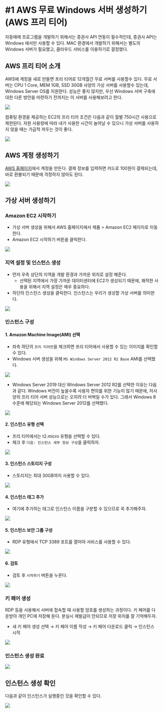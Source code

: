 # #1 AWS 무료 Windows 서버 생성하기 (AWS 프리 티어)

자동매매 프로그램을 개발하기 위해서는 증권사 API 연동이 필수적인데, 증권사 API는 Windows 에서만 사용할 수 있다. MAC 환경에서 개발하기 위해서는 별도의 Windows 서버가 필요했고, 클라우드 서비스를 이용하기로 결정했다.

## AWS 프리 티어 소개

AWS에 계정을 새로 만들면 프리 티어로 12개월간 무료 서버를 사용할수 있다. 무료 서버는 CPU 1 Core, MEM 1GB, SSD 30GB 사양의 가상 서버를 사용할수 있는데, Windows Server OS를 지원한다. 성능은 좋지 않지만, 우선 Windows 서버 구축에 대한 다른 방안을 마련하기 전까지는 이 서버를 사용해보려고 한다.

![](images/2021-10-02-19-21-55.png)

컴퓨팅 환경을 제공하는 EC2의 프리 티어 조건은 다음과 같이 월별 750시간 사용으로 제한된다. 자원 사용량에 따라 내가 사용한 시간이 늘어날 수 있으니 가상 서버를 사용하지 않을 때는 가급적 꺼두는 것이 좋다.

![](images/2021-10-02-19-22-21.png)

## AWS 계정 생성하기

[AWS 홈페이지](https://aws.amazon.com/ko/)에서 계정을 만든다. 결제 정보를 입력하면 카드로 100원이 결제되는데, 바로 환불되기 때문에 걱정하지 않아도 된다.

![](images/2021-10-02-19-24-38.png)

## 가상 서버 생성하기

### Amazon EC2 시작하기

- 가상 서버 생성을 위해서 AWS 홈페이지에서 제품 > Amazon EC2 페이지로 이동한다.
- Amazon EC2 시작하기 버튼을 클릭한다.

![](images/2021-10-02-19-25-06.png)

### 지역 설정 및 인스턴스 생성

- 먼저 우측 상단의 지역을 개발 환경과 가까운 위치로 설정 해준다.
    + 선택된 지역에서 가장 가까운 데이터센터에 EC2가 생성되기 때문에, 쾌적한 사용을 위해서 지역 설정은 매우 중요하다.
- 하단의 인스턴스 생성을 클릭한다. 인스턴스는 우리가 생성할 가상 서버를 의미한다.

![](images/2021-10-02-19-25-37.png)

### 인스턴스 구성

#### 1. Amazon Machine Image(AMI) 선택

- 좌측 하단의 `프리 티어만`을 체크하면 프리 티어에서 사용할 수 있는 이미지를 확인할 수 있다.
- Windows 서버 생성을 위해 `MS Windows Server 2012 R2 Base` AMI를 선택했다.
        
![](images/2021-10-02-19-26-15.png)
        
- Windows Server 2019 대신 Windows Server 2012 R2를 선택한 이유는 다음과 같다. Windows 버전이 높을수록 사용자 편의를 위한 기능이 많기 때문에, 저사양의 프리 티어 서버 성능으로는 오히려 더 버벅일 수가 있다. 그래서 Windows 8 수준에 해당되는 Windows Server 2012를 선택했다.

![](images/2021-10-02-19-27-12.png)
        
#### 2. 인스턴스 유형 선택

- 프리 티어에서는 t2.micro 유형을 선택할 수 있다.
- 체크 후 `다음: 인스턴스 세부 정보 구성`을 클릭하자.

![](images/2021-10-02-19-28-56.png)

#### 3. 인스턴스 스토리지 구성

- 스토리지는 최대 30GB까지 사용할 수 있다.
    
![](images/2021-10-02-19-29-43.png)
    
#### 4. 인스턴스 태그 추가

- 여기에 추가하는 태그로 인스턴스 이름을 구분할 수 있으므로 꼭 추가해주자.
    
![](images/2021-10-02-19-30-05.png)
    
#### 5. 인스턴스 보안 그룹 구성

- RDP 유형에서 TCP 3389 포트를 열어야 서비스를 사용할 수 있다.

![](images/2021-10-02-19-30-42.png)
    
#### 6. 검토

- 검토 후 `시작하기` 버튼을 누른다.

![](images/2021-10-02-19-31-18.png)

### 키 페어 생성

RDP 등을 사용해서 서버에 접속할 때 사용할 암호를 생성하는 과정이다. 키 페어를 다운받아 개인 PC에 저장해 둔다. 분실시 재발급이 안되므로 저장 위치를 잘 기억해두자.

- 새 키 페어 생성 선택 → 키 페어 이름 작성 → 키 페어 다운로드 클릭 → 인스턴스 시작

![](images/2021-10-02-19-32-22.png)

### 인스턴스 생성 완료

![](images/2021-10-02-19-33-16.png)

## 인스턴스 생성 확인

다음과 같이 인스턴스가 실행중인 것을 확인할 수 있다.

![](images/2021-10-02-19-33-34.png)